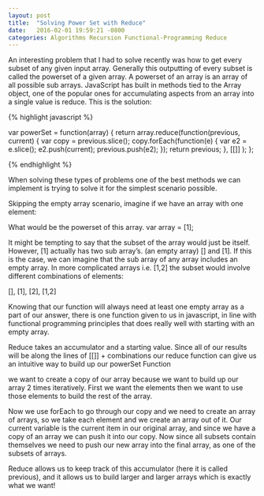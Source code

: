 ```yaml
---
layout: post
title:  "Solving Power Set with Reduce"
date:   2016-02-01 19:59:21 -0800
categories: Algorithms Recursion Functional-Programming Reduce
---
```


An interesting problem that I had to solve recently was how to get every subset of any given input array. Generally this outputting of every subset is called the powerset of a given array. A powerset of an array is an array of all possible sub arrays. JavaScript has built in methods tied to the Array object, one of the popular ones for accumulating aspects from an array into a single value is reduce. This is the solution:

{% highlight javascript %}

var powerSet = function(array) {
    return array.reduce(function(previous, current) {
      var copy = previous.slice();
          copy.forEach(function(e) {
          var e2 = e.slice();
          e2.push(current);
          previous.push(e2);
        });
      return previous;
    }, [[]] );
};

{% endhighlight %}




When solving these types of problems one of the best methods we can implement is trying to solve it for the simplest scenario possible.

Skipping the empty array scenario, imagine if we have an array with one element:

What would be the powerset of this array.
var array = [1];

It might be tempting to say that the subset of the array would just be itself. However, [1] actually has two sub array’s. (an empty array) [] and [1]. 
If this is the case, we can imagine that the sub array of any array includes an empty array. In more complicated arrays i.e. [1,2] the subset would involve different combinations of elements:

[],
[1],
[2],
[1,2]

Knowing that our function will always need at least one empty array as a part of our answer, there is one function given to us in javascript, in line with functional programming principles that does really well with starting with an empty array.

Reduce takes an accumulator and a starting value. Since all of our results will be along the lines of [[]] + combinations our reduce function can give us an intuitive way to build up our powerSet Function

we want to create a copy of our array because we want to build up our array 2 times iteratively. First we want the elements then we want to use those elements to build the rest of the array.

Now we use forEach to go through our copy and we need to create an array of arrays, so we take each element and we create an array out of it. 
Our current variable is the current item in our original array, and since we have a copy of an array we can push it into our copy.
Now since all subsets contain themselves we need to push our new array into the final array, as one of the subsets of arrays.

Reduce allows us to keep track of this accumulator (here it is called previous), and it allows us to build larger and larger arrays which is exactly what we want!

